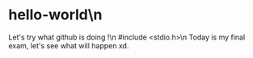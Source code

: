 # hello-world\n
Let's try what github is doing !\n
#include <stdio.h>\n
Today is my final exam, let's see what will happen xd.
